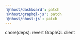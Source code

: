 ```yaml
---
'@nhost/dashboard': patch
'@nhost/graphql-js': patch
'@nhost/nhost-js': patch
---
```


chore(deps): revert GraphQL client
